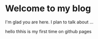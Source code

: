 # Welcome to my blog

I'm glad you are here. I plan to talk about ...

hello thhis is my first time on github pages
